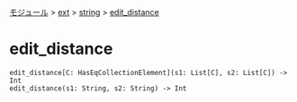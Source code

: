 [モジュール](../../index.md) > [ext](../index.md) > [string](./index.md) > [edit_distance]()

# edit_distance

```
edit_distance[C: HasEqCollectionElement](s1: List[C], s2: List[C]) -> Int
edit_distance(s1: String, s2: String) -> Int
```
